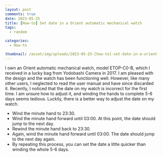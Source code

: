 ```yaml
---
layout: post
comments: true
date: 2023-05-25
title: [How-to] Set date in a Orient automatic mechanical watch
tags:
  - random

categories:
  - How-to

thumbnail: /asset/img/uploads/2023-05-25-[how-to]-set-date-in-a-orient-automatic-mechanical-watch.png
---
```


I own an Orient automatic mechanical watch, model ETOP-C0-B, which I received in a lucky bag from Yodobashi Camera in 2017. I am pleased with the design and the watch has been functioning well. However, like many other users, I neglected to read the user manual and have since discarded it. Recently, I noticed that the date on my watch is incorrect for the first time. I am unsure how to adjust it, and winding the hands to complete 5-6 days seems tedious. Luckily, there is a better way to adjust the date on my watch.

- Wind the minute hand to 23:30.
- Wind the minute hand forward until 03:00. At this point, the date should jump to the next day.
- Rewind the minute hand back to 23:30.
- Again, wind the minute hand forward until 03:00. The date should jump to the next day again.
- By repeating this process, you can set the date a little quicker than winding the whole 5-6 days.
